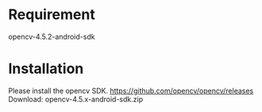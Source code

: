 # Requirement
opencv-4.5.2-android-sdk


# Installation
Please install the opencv SDK. 
https://github.com/opencv/opencv/releases
Download: opencv-4.5.x-android-sdk.zip
